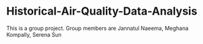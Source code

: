 # Historical-Air-Quality-Data-Analysis


This is a group project. Group members are Jannatul Naeema, Meghana Kompally, Serena Sun
